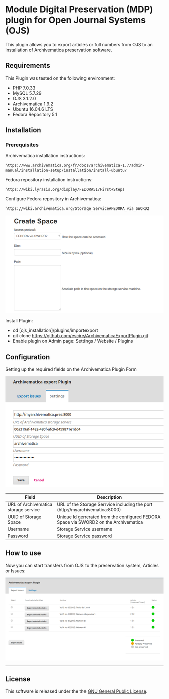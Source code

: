 # Module Digital Preservation (MDP) plugin for Open Journal Systems (OJS)

This plugin allows you to export articles or full numbers from OJS to an installation of Archivematica preservation software.

## Requirements

This Plugin was tested on the following environment:

- PHP 7.0.33
- MySQL 5.7.29
- OJS 3.1.2.0
- Archivematica 1.9.2
- Ubuntu 16.04.6 LTS
- Fedora Repository 5.1


## Installation

### Prerequisites

Archivematica installation instructions:

```
https://www.archivematica.org/fr/docs/archivematica-1.7/admin-manual/installation-setup/installation/install-ubuntu/
```

Fedora repository installation instructions:

```
https://wiki.lyrasis.org/display/FEDORA51/First+Steps
```

Configure Fedora repository in Archivematica:

```
https://wiki.archivematica.org/Storage_Service#FEDORA_via_SWORD2
```

![](/templates/images/fedoraSpaceArchivematica.png)



Install Plugin:

- cd [ojs_installation]/plugins/importexport
- git clone https://github.com/escire/ArchivematicaExportPlugin.git
- Enable plugin on Admin page: Settings / Website / Plugins



## Configuration

Setting up the required fields on the Archivematica Plugin Form

![](/templates/images/ArchivematicaPluginSettings.png)

| Field                                | Description                                                  |
| ------------------------------------ | ------------------------------------------------------------ |
| URL of Archivematica storage service | URL of the Storage Serrvice including the port (http://myarchivematica:8000) |
| UUID of Storage Space                | Unique Id generated from the configured FEDORA Space via SWORD2 on the Archivematica |
| Username                             | Storage Service username                                     |
| Password                             | Storage Service password                                     |



## How to use

Now you can start transfers from OJS to the preservation system, Articles or Issues:

![](/templates/images//PluginExport.png)

------

## License

This software is released under the the [GNU General Public License][gpl-licence].

[gpl-licence]: LICENSE
